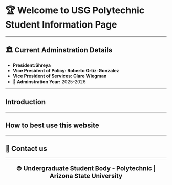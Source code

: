 # 🏆 **Welcome to USG Polytechnic Student Information Page**

---

## 🏛 **Current Adminstration Details**
- **President:Shreya**
- **Vice President of Policy: Roberto Ortiz-Gonzalez**
- **Vice President of Services: Clare Wiegman**
- **📅 Adminstration Year:** 2025-2026 


---

## Introduction  


---

## How to best use this website


---

## 👥 **Contact us**  

---

<p align="center" style="font-size: 1.2rem; font-weight: bold;">
© Undergraduate Student Body - Polytechnic | Arizona State University
</p>
